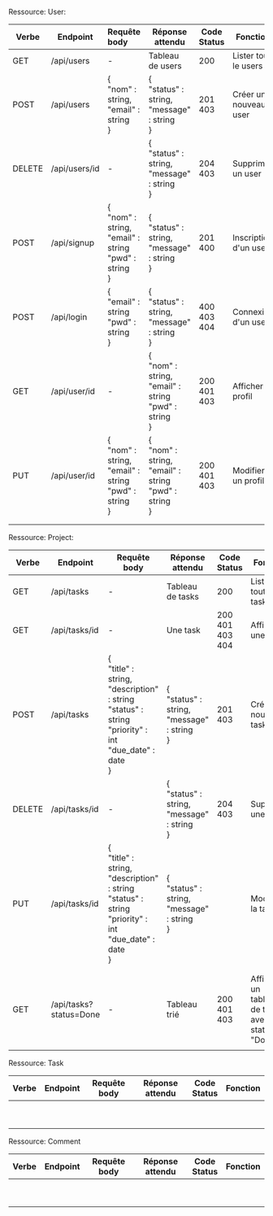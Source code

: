 Ressource: User:

| Verbe  | Endpoint      | Requête body                                                 | Réponse attendu                                              | Code<br />Status      | Fonction              |
| ------ | ------------- | :----------------------------------------------------------- | ------------------------------------------------------------ | --------------------- | --------------------- |
| GET    | /api/users    | -                                                            | Tableau de users                                             | 200                   | Lister tous le users  |
| POST   | /api/users    | {<br />"nom" : string,<br />"email" : string<br />}          | {<br />"status" : string,<br />"message" : string<br />}     | 201<br />403          | Créer un nouveau user |
| DELETE | /api/users/id | -                                                            | {<br />"status" : string,<br />"message" : string<br />}     | 204<br />403          | Supprimer un user     |
| POST   | /api/signup   | {<br />"nom" : string,<br />"email" : string<br />"pwd" : string<br />} | {<br />"status" : string,<br />"message" : string<br />}     | 201<br />400          | Inscription d'un user |
| POST   | /api/login    | {<br />"email" : string<br />"pwd" : string<br />}           | {<br />"status" : string,<br />"message" : string<br />}     | 400<br />403<br />404 | Connexion d'un user   |
| GET    | /api/user/id  | -                                                            | {<br />"nom" : string,<br />"email" : string<br />"pwd" : string<br />} | 200<br />401<br />403 | Afficher le profil    |
| PUT    | /api/user/id  | {<br />"nom" : string,<br />"email" : string<br />"pwd" : string<br />} | {<br />"nom" : string,<br />"email" : string<br />"pwd" : string<br />} | 200<br />401<br />403 | Modifier un profil    |
|        |               |                                                              |                                                              |                       |                       |
|        |               |                                                              |                                                              |                       |                       |

Ressource: Project:

| Verbe  | Endpoint               | Requête body                                                 | Réponse attendu                                          | Code<br />Status               | Fonction                                               |
| ------ | ---------------------- | ------------------------------------------------------------ | -------------------------------------------------------- | ------------------------------ | ------------------------------------------------------ |
| GET    | /api/tasks             | -                                                            | Tableau de tasks                                         | 200                            | Lister toute les tasks                                 |
| GET    | /api/tasks/id          | -                                                            | Une task                                                 | 200<br />401<br />403<br />404 | Afficher une task                                      |
| POST   | /api/tasks             | {<br />"title" : string,<br />"description" : string<br />"status" : string<br />"priority" : int<br />"due_date" : date<br />} | {<br />"status" : string,<br />"message" : string<br />} | 201<br />403                   | Créer une nouvelle task                                |
| DELETE | /api/tasks/id          | -                                                            | {<br />"status" : string,<br />"message" : string<br />} | 204<br />403                   | Supprimer une task                                     |
| PUT    | /api/tasks/id          | {<br />"title" : string,<br />"description" : string<br />"status" : string<br />"priority" : int<br />"due_date" : date<br />} | {<br />"status" : string,<br />"message" : string<br />} |                                | Modifier la task                                       |
|        |                        |                                                              |                                                          |                                |                                                        |
|        |                        |                                                              |                                                          |                                |                                                        |
| GET    | /api/tasks?status=Done | -                                                            | Tableau trié                                             | 200<br />401<br />403          | Afficher un tableau de taches<br /> avec status "Done" |
|        |                        |                                                              |                                                          |                                |                                                        |



Ressource: Task

| Verbe | Endpoint | Requête body | Réponse attendu | Code<br />Status | Fonction |
| ----- | -------- | ------------ | --------------- | ---------------- | -------- |
|       |          |              |                 |                  |          |
|       |          |              |                 |                  |          |
|       |          |              |                 |                  |          |
|       |          |              |                 |                  |          |
|       |          |              |                 |                  |          |
|       |          |              |                 |                  |          |
|       |          |              |                 |                  |          |
|       |          |              |                 |                  |          |
|       |          |              |                 |                  |          |

Ressource: Comment

| Verbe | Endpoint | Requête body | Réponse attendu | Code<br />Status | Fonction |
| ----- | -------- | ------------ | --------------- | ---------------- | -------- |
|       |          |              |                 |                  |          |
|       |          |              |                 |                  |          |
|       |          |              |                 |                  |          |
|       |          |              |                 |                  |          |
|       |          |              |                 |                  |          |
|       |          |              |                 |                  |          |
|       |          |              |                 |                  |          |
|       |          |              |                 |                  |          |
|       |          |              |                 |                  |          |

